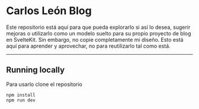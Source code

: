 # Carlos León Blog
Este repositorio está aquí para que pueda explorarlo si así lo desea, sugerir mejoras o utilizarlo como un modelo suelto para su propio proyecto de blog en SvelteKit. Sin embargo, no copie completamente mi diseño. Esto está aquí para aprender y aprovechar, no para reutilizarlo tal como está.

---

## Running locally

Para usarlo clone el repositorio

```
npm install
npm run dev
```
